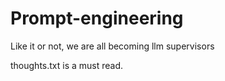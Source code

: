 # Prompt-engineering
Like it or not, we are all becoming llm supervisors

thoughts.txt is a must read.
